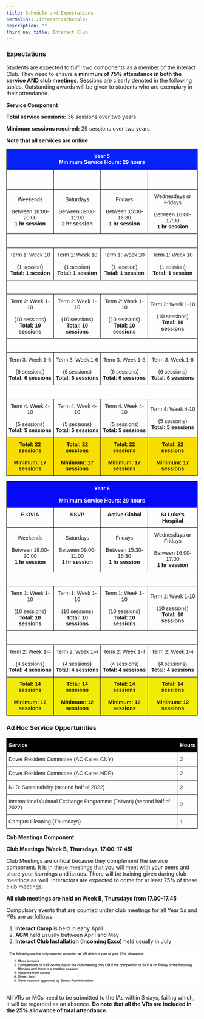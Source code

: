 ```yaml
---
title: Schedule and Expectations
permalink: /interact/schedule/
description: ""
third_nav_title: Interact Club
---
```

### **Expectations**

Students are expected to fulfil two components as a member of the Interact Club. They need to ensure **a minimum of 75% attendance in both the service AND club meetings**. Sessions are clearly denoted in the following tables. Outstanding awards will be given to students who are exemplary in their attendance.

**Service Component**

**Total service sessions:** 36 sessions over two years

**Minimum sessions required:** 29 sessions over two years

**Note that all services are online**

<style type="text/css">
.tg  {border-collapse:collapse;border-spacing:0;}
.tg td{border-color:black;border-style:solid;border-width:1px;font-family:Arial, sans-serif;font-size:14px;
  overflow:hidden;padding:10px 5px;word-break:normal;}
.tg th{border-color:black;border-style:solid;border-width:1px;font-family:Arial, sans-serif;font-size:14px;
  font-weight:normal;overflow:hidden;padding:10px 5px;word-break:normal;}
.tg .tg-ksil{background-color:#0522FA;color:#FFF;font-weight:bold;text-align:center;vertical-align:top}
.tg .tg-1hy2{background-color:#FADD00;font-weight:bold;text-align:center;vertical-align:top}
.tg .tg-0t94{color:#FFF;font-weight:bold;text-align:center;vertical-align:top}
.tg .tg-nrix{text-align:center;vertical-align:middle}
</style>
<table class="tg">
<thead>
  <tr>
    <th class="tg-ksil" colspan="4"><span style="font-weight:bolder">Year 5</span><br><span style="font-weight:bolder">Minimum Service Hours: 29 hours</span></th>
  </tr>
</thead>
<tbody>
  <tr>
    <td class="tg-0t94"><span style="font-weight:bolder">E-OVIA</span></td>
    <td class="tg-0t94"><span style="font-weight:bolder">SSVP</span></td>
    <td class="tg-0t94"><span style="font-weight:bolder">Active Global</span></td>
    <td class="tg-0t94"><span style="font-weight:bolder">St Luke’s Hospital</span></td>
  </tr>
  <tr>
    <td class="tg-nrix">Weekends<br><br>Between 18:00-20:00<br><span style="font-weight:bolder">1 hr session</span><br><span style="font-weight:bolder"> </span></td>
    <td class="tg-nrix">Saturdays<br><br>Between 09:00-11:00<br><span style="font-weight:bolder">2 hr session</span><br><span style="font-weight:bolder"> </span></td>
    <td class="tg-nrix">Fridays<br><br>Between 15:30-16:30<br><span style="font-weight:bolder">1 hr session</span><br> </td>
    <td class="tg-nrix">Wednesdays or Fridays<br><br>Between 16:00-17:00<br><span style="font-weight:bolder">1 hr session</span><br><span style="font-weight:bolder"> </span></td>
  </tr>
  <tr>
    <td class="tg-0t94" colspan="4"><span style="color:#FFF">Term 1</span></td>
  </tr>
  <tr>
    <td class="tg-nrix">Term 1: Week 10<br><br>(1 session)<br><span style="font-weight:bolder">Total: 1 session</span></td>
    <td class="tg-nrix">Term 1: Week 10<br><br>(1 session)<br><span style="font-weight:bolder">Total: 1 session</span></td>
    <td class="tg-nrix">Term 1: Week 10<br><br>(1 session)<br><span style="font-weight:bolder">Total: 1 session</span></td>
    <td class="tg-nrix">Term 1: Week 10<br><br>(1 session)<br><span style="font-weight:bolder">Total: 1 session</span></td>
  </tr>
  <tr>
    <td class="tg-0t94" colspan="4"><span style="color:#FFF">Term 2</span></td>
  </tr>
  <tr>
    <td class="tg-nrix">Term 2: Week 1-10<br><br>(10 sessions)<br><span style="font-weight:bolder">Total: 10 sessions</span></td>
    <td class="tg-nrix">Term 2: Week 1-10<br><br>(10 sessions)<br><span style="font-weight:bolder">Total: 10 sessions</span></td>
    <td class="tg-nrix">Term 2: Week 1-10<br><br>(10 sessions)<br><span style="font-weight:bolder">Total: 10 sessions</span></td>
    <td class="tg-nrix">Term 2: Week 1-10<br><br>(10 sessions)<br><span style="font-weight:bolder">Total: 10 sessions</span></td>
  </tr>
  <tr>
    <td class="tg-0t94" colspan="4"><span style="color:#FFF">Term 3</span></td>
  </tr>
  <tr>
    <td class="tg-nrix">Term 3: Week 1-6<br><br>(6 sessions)<br><span style="font-weight:bolder">Total: 6 sessions</span></td>
    <td class="tg-nrix">Term 3: Week 1-6<br><br>(6 sessions)<br><span style="font-weight:bolder">Total: 6 sessions</span></td>
    <td class="tg-nrix">Term 3: Week 1-6<br><br>(6 sessions)<br><span style="font-weight:bolder">Total: 6 sessions</span></td>
    <td class="tg-nrix">Term 3: Week 1-6<br><br>(6 sessions)<br><span style="font-weight:bolder">Total: 6 sessions</span></td>
  </tr>
  <tr>
    <td class="tg-0t94" colspan="4"><span style="color:#FFF">Term 4</span></td>
  </tr>
  <tr>
    <td class="tg-nrix">Term 4: Week 4-10<br><br>(5 sessions)<br><span style="font-weight:bolder">Total: 5 sessions</span></td>
    <td class="tg-nrix">Term 4: Week 4-10<br><br>(5 sessions)<br><span style="font-weight:bolder">Total: 5 sessions</span></td>
    <td class="tg-nrix">Term 4: Week 4-10<br><br>(5 sessions)<br><span style="font-weight:bolder">Total: 5 sessions</span></td>
    <td class="tg-nrix">Term 4: Week 4-10<br><br>(5 sessions)<br><span style="font-weight:bolder">Total: 5 sessions</span></td>
  </tr>
  <tr>
    <td class="tg-1hy2"><span style="font-weight:bolder">Total: 22 sessions</span><br><br><span style="font-weight:bolder">Minimum: 17 sessions</span></td>
    <td class="tg-1hy2"><span style="font-weight:bolder">Total: 22 sessions</span><br><br><span style="font-weight:bolder">Minimum: 17 sessions</span></td>
    <td class="tg-1hy2"><span style="font-weight:bolder">Total: 22 sessions</span><br><br><span style="font-weight:bolder">Minimum: 17 sessions</span></td>
    <td class="tg-1hy2"><span style="font-weight:bolder">Total: 22 sessions</span><br><br><span style="font-weight:bolder">Minimum: 17 sessions</span></td>
  </tr>
</tbody>
</table>
<style type="text/css">
.tg  {border-collapse:collapse;border-spacing:0;}
.tg td{border-color:black;border-style:solid;border-width:1px;font-family:Arial, sans-serif;font-size:14px;
  overflow:hidden;padding:10px 5px;word-break:normal;}
.tg th{border-color:black;border-style:solid;border-width:1px;font-family:Arial, sans-serif;font-size:14px;
  font-weight:normal;overflow:hidden;padding:10px 5px;word-break:normal;}
.tg .tg-qz8a{background-color:#0509FA;color:#FFF;font-weight:bold;text-align:center;vertical-align:top}
.tg .tg-amwm{font-weight:bold;text-align:center;vertical-align:top}
.tg .tg-nrix{text-align:center;vertical-align:middle}
.tg .tg-0t94{color:#FFF;font-weight:bold;text-align:center;vertical-align:top}
.tg .tg-ysxm{background-color:#F2EA07;font-weight:bold;text-align:center;vertical-align:top}
</style>
<table class="tg">
<thead>
  <tr>
    <th class="tg-qz8a" colspan="4"><span style="font-weight:bolder">Year 6</span><br><br><span style="font-weight:bolder">Minimum Service Hours: 29 hours</span></th>
  </tr>
</thead>
<tbody>
  <tr>
    <td class="tg-amwm"><span style="font-weight:bolder">E-OVIA</span></td>
    <td class="tg-amwm"><span style="font-weight:bolder">SSVP</span></td>
    <td class="tg-amwm"><span style="font-weight:bolder">Active Global</span></td>
    <td class="tg-amwm"><span style="font-weight:bolder">St Luke’s Hospital</span></td>
  </tr>
  <tr>
    <td class="tg-nrix">Weekends<br><br>Between 18:00-20:00<br><span style="font-weight:bolder">1 hr session</span><br><span style="font-weight:bolder"> </span></td>
    <td class="tg-nrix">Saturdays<br><br>Between 09:00-11:00<br><span style="font-weight:bolder">1 hr session</span><br><span style="font-weight:bolder"> </span></td>
    <td class="tg-nrix">Fridays<br><br>Between 15:30-16:30<br><span style="font-weight:bolder">1 hr session</span><br> </td>
    <td class="tg-nrix">Wednesdays or Fridays<br><br>Between 16:00-17:00<br><span style="font-weight:bolder">1 hr session</span><br><span style="font-weight:bolder"> </span></td>
  </tr>
  <tr>
    <td class="tg-0t94" colspan="4"><span style="font-weight:bolder">Term 1</span></td>
  </tr>
  <tr>
    <td class="tg-nrix">Term 1: Week 1-10<br><br>(10 sessions)<br><span style="font-weight:bolder">Total: 10 sessions</span></td>
    <td class="tg-nrix">Term 1: Week 1-10<br><br>(10 sessions)<br><span style="font-weight:bolder">Total: 10 sessions</span></td>
    <td class="tg-nrix">Term 1: Week 1-10<br><br>(10 sessions)<br><span style="font-weight:bolder">Total: 10 sessions</span></td>
    <td class="tg-nrix">Term 1: Week 1-10<br><br>(10 sessions)<br><span style="font-weight:bolder">Total: 10 sessions</span></td>
  </tr>
  <tr>
    <td class="tg-0t94" colspan="4"><span style="color:#FFF">Term 2</span></td>
  </tr>
  <tr>
    <td class="tg-nrix">Term 2: Week 1-4<br><br>(4 sessions)<br><span style="font-weight:bolder">Total: 4 sessions</span></td>
    <td class="tg-nrix">Term 2: Week 1-4<br><br>(4 sessions)<br><span style="font-weight:bolder">Total: 4 sessions</span></td>
    <td class="tg-nrix">Term 2: Week 1-4<br><br>(4 sessions)<br><span style="font-weight:bolder">Total: 4 sessions</span></td>
    <td class="tg-nrix">Term 2: Week 1-4<br><br>(4 sessions)<br><span style="font-weight:bolder">Total: 4 sessions</span></td>
  </tr>
  <tr>
    <td class="tg-ysxm"><span style="font-weight:bolder">Total: 14 sessions</span><br><br><span style="font-weight:bolder">Minimum: 12 sessions</span></td>
    <td class="tg-ysxm"><span style="font-weight:bolder">Total: 14 sessions</span><br><br><span style="font-weight:bolder">Minimum: 12 sessions</span></td>
    <td class="tg-ysxm"><span style="font-weight:bolder">Total: 14 sessions</span><br><br><span style="font-weight:bolder">Minimum: 12 sessions</span></td>
    <td class="tg-ysxm"><span style="font-weight:bolder">Total: 14 sessions</span><br><br><span style="font-weight:bolder">Minimum: 12 sessions</span></td>
  </tr>
</tbody>
</table>

### **Ad Hoc Service Opportunities**

<style type="text/css">
.tg  {border-collapse:collapse;border-spacing:0;}
.tg td{border-color:black;border-style:solid;border-width:1px;font-family:Arial, sans-serif;font-size:14px;
  overflow:hidden;padding:10px 5px;word-break:normal;}
.tg th{border-color:black;border-style:solid;border-width:1px;font-family:Arial, sans-serif;font-size:14px;
  font-weight:normal;overflow:hidden;padding:10px 5px;word-break:normal;}
.tg .tg-cly1{text-align:left;vertical-align:middle}
.tg .tg-mr6d{background-color:#000000;color:#FFF;font-weight:bold;text-align:left;vertical-align:top}
</style>
<table class="tg">
<thead>
  <tr>
    <th class="tg-mr6d"><span style="font-weight:bolder">Service</span></th>
    <th class="tg-mr6d"><span style="font-weight:bolder">Hours</span></th>
  </tr>
</thead>
<tbody>
  <tr>
    <td class="tg-cly1">Dover Resident Committee (AC Cares CNY)</td>
    <td class="tg-cly1">2</td>
  </tr>
  <tr>
    <td class="tg-cly1">Dover Resident Committee (AC Cares NDP)</td>
    <td class="tg-cly1">2</td>
  </tr>
  <tr>
    <td class="tg-cly1">NLB: Sustainability (second half of 2022)</td>
    <td class="tg-cly1">2</td>
  </tr>
  <tr>
    <td class="tg-cly1">International Cultural Exchange Programme (Taiwan) (second half of 2022)</td>
    <td class="tg-cly1">2</td>
  </tr>
  <tr>
    <td class="tg-cly1">Campus Cleaning (Thursdays)</td>
    <td class="tg-cly1">1</td>
  </tr>
</tbody>
</table>

**Cub Meetings Component**

**Club Meetings (Week B, Thursdays, 17:00-17:45)**

Club Meetings are critical because they complement the service component. It is in these meetings that you will meet with your peers and share your learnings and issues. There will be training given during club meetings as well. Interactors are expected to come for at least 75% of these club meetings.

**All club meetings are held on Week B, Thursdays from 17.00-17.45**

Compulsory events that are counted under club meetings for all Year 5s and Y6s are as follows:

1.  **Interact Camp** is held in early April
2.  **AGM** held usually between April and May
3.  **Interact Club Installation (Incoming Exco)** held usually in July

![](/images/expectations.png)

All VRs or MCs need to be submitted to the IAs within 3 days, failing which, it will be regarded as an absence. **Do note that all the VRs are included in the 25% allowance of total attendance.**


